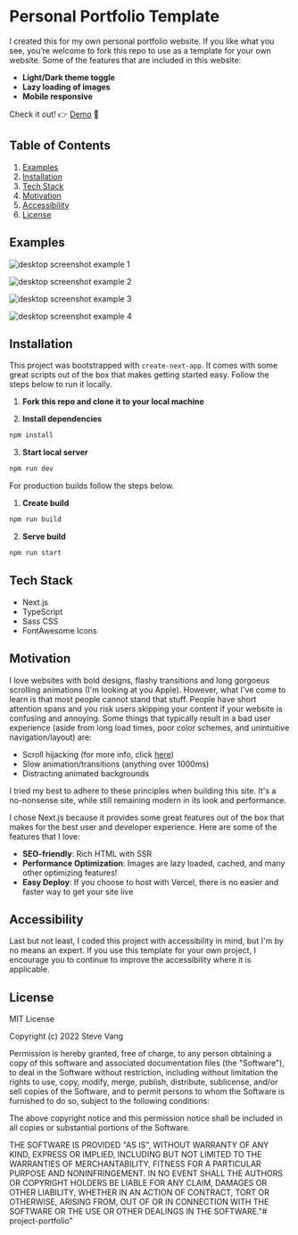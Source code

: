 # Personal Portfolio Template

I created this for my own personal portfolio website.  If you like what you see, you’re welcome to fork this repo to use as a template for your own website. Some of the features that are included in this website:

- **Light/Dark theme toggle**
- **Lazy loading of images**
- **Mobile responsive**

Check it out! 👉 [Demo](https://stevevangdev.com/) 🥳

## Table of Contents

1. [Examples](#Examples)
2. [Installation](#Installation)
3. [Tech Stack](#Tech-Stack)
4. [Motivation](#Motivation)
5. [Accessibility](#Accessibility)
6. [License](#License)

## Examples

![desktop screenshot example 1](https://res.cloudinary.com/dvrs8gsj3/image/upload/v1666691462/personal-portfolio-template/portfolio-example-1_nki8me.png)

![desktop screenshot example 2](https://res.cloudinary.com/dvrs8gsj3/image/upload/v1666691462/personal-portfolio-template/portfolio-example-2_ealbgv.png)

![desktop screenshot example 3](https://res.cloudinary.com/dvrs8gsj3/image/upload/v1666691462/personal-portfolio-template/portfolio-example-3_jb2wls.png)

![desktop screenshot example 4](https://res.cloudinary.com/dvrs8gsj3/image/upload/v1666691462/personal-portfolio-template/portfolio-example-4_b3p8hp.png)

## Installation

This project was bootstrapped with `create-next-app`. It comes with some great scripts out of the box that makes getting started easy. Follow the steps below to run it locally.

1. **Fork this repo and clone it to your local machine**

2. **Install dependencies**

```sh
npm install
```

3. **Start local server**

```sh
npm run dev
```
For production builds follow the steps below.

1. **Create build**

```sh
npm run build
```

2. **Serve build**

```sh
npm run start
```

## Tech Stack
- Next.js
- TypeScript
- Sass CSS
- FontAwesome Icons

## Motivation

I love websites with bold designs, flashy transitions and long gorgoeus scrolling animations (I'm looking at you Apple). However, what I've come to learn is that most people cannot stand that stuff. People have short attention spans and you risk users skipping your content if your website is confusing and annoying. Some things that typically result in a bad user experience (aside from long load times, poor color schemes, and unintuitive navigation/layout) are:

- Scroll hijacking (for more info, click [here](https://alvarotrigo.com/blog/what-is-scroll-hijacking/))
- Slow animation/transitions (anything over 1000ms)
- Distracting animated backgrounds

I tried my best to adhere to these principles when building this site. It's a no-nonsense site, while still remaining modern in its look and performance.

I chose Next.js because it provides some great features out of the box that makes for the best user and developer experience. Here are some of the features that I love:

- **SEO-friendly**: Rich HTML with SSR
- **Performance Optimization**: Images are lazy loaded, cached, and many other optimizing features!
- **Easy Deploy**: If you choose to host with Vercel, there is no easier and faster way to get your site live

## Accessibility

Last but not least, I coded this project with accessibility in mind, but I'm by no means an expert. If you use this template for your own project, I encourage you to continue to improve the accessibility where it is applicable.

## License

MIT License

Copyright (c) 2022 Steve Vang

Permission is hereby granted, free of charge, to any person obtaining a copy
of this software and associated documentation files (the "Software"), to deal
in the Software without restriction, including without limitation the rights
to use, copy, modify, merge, publish, distribute, sublicense, and/or sell
copies of the Software, and to permit persons to whom the Software is
furnished to do so, subject to the following conditions:

The above copyright notice and this permission notice shall be included in all
copies or substantial portions of the Software.

THE SOFTWARE IS PROVIDED "AS IS", WITHOUT WARRANTY OF ANY KIND, EXPRESS OR
IMPLIED, INCLUDING BUT NOT LIMITED TO THE WARRANTIES OF MERCHANTABILITY,
FITNESS FOR A PARTICULAR PURPOSE AND NONINFRINGEMENT. IN NO EVENT SHALL THE
AUTHORS OR COPYRIGHT HOLDERS BE LIABLE FOR ANY CLAIM, DAMAGES OR OTHER
LIABILITY, WHETHER IN AN ACTION OF CONTRACT, TORT OR OTHERWISE, ARISING FROM,
OUT OF OR IN CONNECTION WITH THE SOFTWARE OR THE USE OR OTHER DEALINGS IN THE
SOFTWARE."# project-portfolio" 

